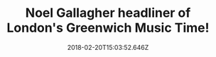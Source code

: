 ---
campaign-uuid: "c-43be0beb-fd1f-4f88-b9bb-90232aff83e7"
type: "Preview"
category: "Tickets"
date: "2018-02-20T15:03:52.646Z"
end-date: "2018-05-31T23:59:00.000Z"
disable-form: false
is_promoted: false
has_entry_page: false
title: "Noel Gallagher headliner of London's Greenwich Music Time!"
competition-description: "The rumours are true… and we can finally reveal that Noel\
  \ Gallagher has been confirmed as the headliner of London’s Greenwich Music Time\
  \ festival 2018. The outdoor festival well known amongst music fans in south east\
  \ London, will be held at The Old Royal Naval College from July 5 to 8 this year!\r\
  \nThe musician and the former Oasis star will be playing at the event on Saturday\
  \ night the 7th of July. \r\n<p>Tickets go on sale February 23rd, so… If you don't\
  \ want to miss him live, get them before they're sold out!</p>"
banner-img: "https://assets.expresslyapp.com/asset-0cbbdd8c-66e9-4674-b4d6-62b0a43d2e10.jpg"
logo-left-href: "https://www.tickx.co.uk/"
logo-left-image: "https://assets.expresslyapp.com/80c167db-20f6-48c0-b3af-cacfe885e812-thumb.png"
logo-left-title: "tickx"
has-winner: false
---